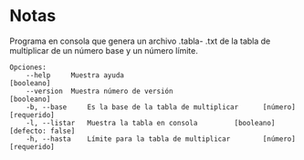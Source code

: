 # Notas

Programa en consola que genera un archivo .tabla- .txt de la tabla de multiplicar de un número base y un número límite.

```
Opciones:
    --help     Muestra ayuda                                     [booleano]
    --version  Muestra número de versión                            [booleano]
    -b, --base     Es la base de la tabla de multiplicar      [número] [requerido]
    -l, --listar   Muestra la tabla en consola         [booleano] [defecto: false]
    -h, --hasta    Límite para la tabla de multiplicar        [número] [requerido]
```